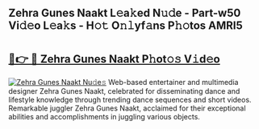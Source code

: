 ## Zehra Gunes Naakt L𝚎a𝚔ed N𝚞𝚍e - Part-w50 Vi𝚍𝚎o L𝚎a𝚔s - H𝚘𝚝 O𝚗𝚕yf𝚊ns P𝚑𝚘tos AMRI5

# <h2><a href="http://kfcdn76.oniu.top/?m=Zehra+Gunes+Naakt">🔗👉 🔴 Zehra Gunes Naakt P𝚑ot𝚘𝚜 V𝚒d𝚎o</a></h2>

[![Zehra Gunes Naakt Nu𝚍e𝚜](https://i.imgur.com/0qMVB7G.gif)](http://kfcdn76.oniu.top/?m=Zehra+Gunes+Naakt)
Web-based entertainer and multimedia designer Zehra Gunes Naakt, celebrated for disseminating dance and lifestyle knowledge through trending dance sequences and short videos. Remarkable juggler Zehra Gunes Naakt, acclaimed for their exceptional abilities and accomplishments in juggling various objects.  
